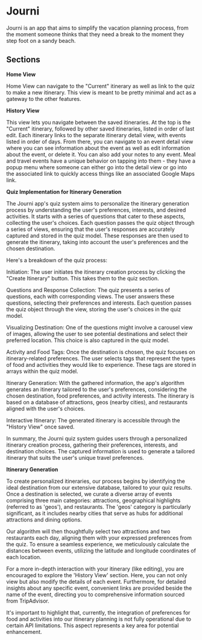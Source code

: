 
# Journi

Journi is an app that aims to simplify the vacation planning process, from the moment someone thinks that they need a break to the moment they step foot on a sandy beach. 

## Sections
**Home View**


Home View can navigate to the "Current" itinerary as well as link to the quiz to make a new itinerary. This view is meant to be pretty minimal and act as a gateway to the other features.

**History View**


This view lets you navigate between the saved itineraries. At the top is the "Current" itinerary, followed by other saved itineraries, listed in order of last edit. Each itinerary links to the separate itinerary detail view, with events listed in order of days. From there, you can navigate to an event detail view where you can see information about the event as well as edit information about the event, or delete it. You can also add your notes to any event. Meal and travel events have a unique behavior on tapping into them - they have a popup menu where someone can either go into the detail view or go into the associated link to quickly access things like an associated Google Maps link. 

**Quiz Implementation for Itinerary Generation**

The Journi app's quiz system aims to personalize the itinerary generation process by understanding the user's preferences, interests, and desired activities. It starts with a series of questions that cater to these aspects, collecting the user's choices. Each question passes the quiz object through a series of views, ensuring that the user's responses are accurately captured and stored in the quiz model. These responses are then used to generate the itinerary, taking into account the user's preferences and the chosen destination.

Here's a breakdown of the quiz process:

Initiation: The user initiates the itinerary creation process by clicking the "Create Itinerary" button. This takes them to the quiz section.

Questions and Response Collection: The quiz presents a series of questions, each with corresponding views. The user answers these questions, selecting their preferences and interests. Each question passes the quiz object through the view, storing the user's choices in the quiz model.

Visualizing Destination: One of the questions might involve a carousel view of images, allowing the user to see potential destinations and select their preferred location. This choice is also captured in the quiz model.

Activity and Food Tags: Once the destination is chosen, the quiz focuses on itinerary-related preferences. The user selects tags that represent the types of food and activities they would like to experience. These tags are stored in arrays within the quiz model.

Itinerary Generation: With the gathered information, the app's algorithm generates an itinerary tailored to the user's preferences, considering the chosen destination, food preferences, and activity interests. The itinerary is based on a database of attractions, geos (nearby cities), and restaurants aligned with the user's choices.

Interactive Itinerary: The generated itinerary is accessible through the "History View" once saved.

In summary, the Journi quiz system guides users through a personalized itinerary creation process, gathering their preferences, interests, and destination choices. The captured information is used to generate a tailored itinerary that suits the user's unique travel preferences.

**Itinerary Generation**

To create personalized itineraries, our process begins by identifying the ideal destination from our extensive database, tailored to your quiz results. Once a destination is selected, we curate a diverse array of events comprising three main categories: attractions, geographical highlights (referred to as 'geos'), and restaurants. The 'geos' category is particularly significant, as it includes nearby cities that serve as hubs for additional attractions and dining options.

Our algorithm will then thoughtfully select two attractions and two restaurants each day, aligning them with your expressed preferences from the quiz. To ensure a seamless experience, we meticulously calculate the distances between events, utilizing the latitude and longitude coordinates of each location.

For a more in-depth interaction with your itinerary (like editing), you are encouraged to explore the 'History View' section. Here, you can not only view but also modify the details of each event. Furthermore, for detailed insights about any specific event, convenient links are provided beside the name of the event, directing you to comprehensive information sourced from TripAdvisor.

It's important to highlight that, currently, the integration of preferences for food and activities into our itinerary planning is not fully operational due to certain API limitations. This aspect represents a key area for potential enhancement.
